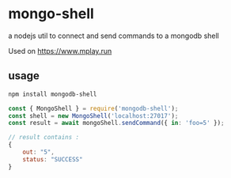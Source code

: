 # mongo-shell

a nodejs util to connect and send commands to a mongodb shell

Used on https://www.mplay.run

## usage

```bash
npm install mongodb-shell
```

```javascript
const { MongoShell } = require('mongodb-shell');
const shell = new MongoShell('localhost:27017');
const result = await mongoShell.sendCommand({ in: 'foo=5' });

// result contains :
{
    out: "5",
    status: "SUCCESS"
}
```
